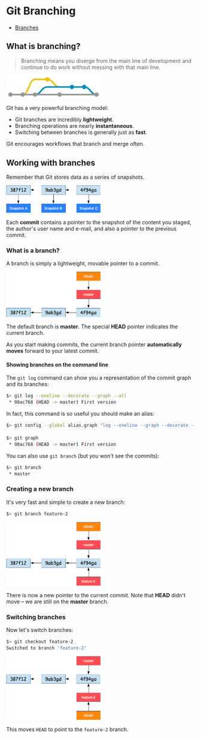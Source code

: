 # Git Branching

<!-- START doctoc generated TOC please keep comment here to allow auto update -->
<!-- DON'T EDIT THIS SECTION, INSTEAD RE-RUN doctoc TO UPDATE -->


- [Branches](#branches)

<!-- END doctoc generated TOC please keep comment here to allow auto update -->





## What is branching?

> Branching means you diverge from the main line of development and continue to do work without messing with that main line.

<p class='center'><img src='images/commits.png' width='50%' /></p>

Git has a very powerful branching model:

* Git branches are incredibly **lightweight**.
* Branching operations are nearly **instantaneous**.
* Switching between branches is generally just as **fast**.

Git encourages workflows that branch and merge often.




## Working with branches

Remember that Git stores data as a series of snapshots.

<img src='images/snapshots.png' width='50%' />

Each **commit** contains a pointer to the snapshot of the content you staged, the author's user name and e-mail,
and also a pointer to the previous commit.





### What is a branch?

A branch is simply a lightweight, movable pointer to a commit.

<img src='images/branch.png' width='50%' />

The default branch is **master**.
The special **HEAD** pointer indicates the current branch.

As you start making commits, the current branch pointer **automatically moves** forward to your latest commit.

#### Showing branches on the command line

The `git log` command can show you a representation of the commit graph and its branches:

```bash
$> git log --oneline --decorate --graph --all
 * 98ac768 (HEAD -> master) First version
```

In fact, this command is so useful you should make an alias:

```bash
$> git config --global alias.graph "log --oneline --graph --decorate --all"

$> git graph
 * 98ac768 (HEAD -> master) First version
```

You can also use `git branch` (but you won't see the commits):

```bash
$> git branch
 * master
```





### Creating a new branch

It's very fast and simple to create a new branch:

```bash
$> git branch feature-2
```

<img src='images/new-branch.png' width='50%' />

There is now a new pointer to the current commit.
Note that **HEAD** didn't move – we are still on the **master** branch.







### Switching branches

Now let's switch branches:

```bash
$> git checkout feature-2
Switched to branch 'feature-2'
```

<img src='images/checkout.png' width='50%' />

This moves `HEAD` to point to the `feature-2` branch.
